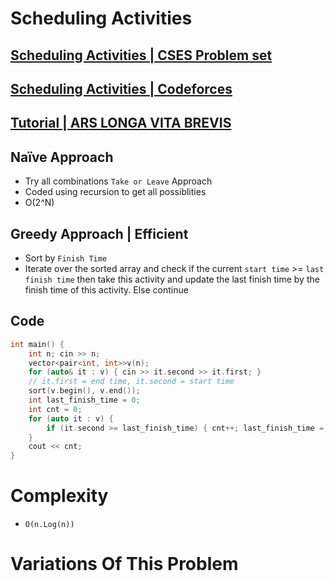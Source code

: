 # Scheduling Activities
## [Scheduling Activities | CSES Problem set](https://cses.fi/problemset/task/1629)
## [Scheduling Activities | Codeforces](https://codeforces.com/gym/102961/problem/F)
## [Tutorial | ARS LONGA VITA BREVIS](https://www.youtube.com/watch?v=m5hGKMi-NP8&t=177s)

## Naïve Approach 
- Try all combinations `Take or Leave` Approach
- Coded using recursion to get all possiblities
- O(2^N)

## Greedy Approach | Efficient
- Sort by `Finish Time`
- Iterate over the sorted array and check if the current `start time` >= `last finish time` then take this activity and update the last finish time by the finish time of this activity. Else continue 


 
## Code
```cpp
int main() {
    int n; cin >> n; 
    vector<pair<int, int>>v(n);
    for (auto& it : v) { cin >> it.second >> it.first; }
    // it.first = end time, it.second = start time 
    sort(v.begin(), v.end());
    int last_finish_time = 0;
    int cnt = 0;
    for (auto it : v) {
        if (it.second >= last_finish_time) { cnt++; last_finish_time = it.first; }
    }
    cout << cnt;
}
```
# Complexity 
- `O(n.Log(n))`

# Variations Of This Problem



